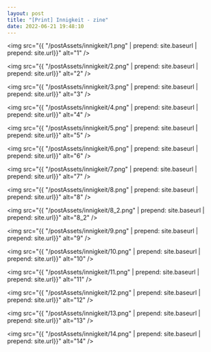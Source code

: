 ```yaml
---
layout: post
title: "[Print] Innigkeit - zine"
date: 2022-06-21 19:48:10
---
```


<!-- HOW TO EMBED GITHUB IMAGES JEKYLL: https://stackoverflow.com/questions/69023928/github-pages-with-jekyll-not-showing-images-in-md-post -->

<img src="{{ "/postAssets/innigkeit/1.png" | prepend: site.baseurl | prepend: site.url}}" alt="1" />

<img src="{{ "/postAssets/innigkeit/2.png" | prepend: site.baseurl | prepend: site.url}}" alt="2" />

<img src="{{ "/postAssets/innigkeit/3.png" | prepend: site.baseurl | prepend: site.url}}" alt="3" />

<img src="{{ "/postAssets/innigkeit/4.png" | prepend: site.baseurl | prepend: site.url}}" alt="4" />

<img src="{{ "/postAssets/innigkeit/5.png" | prepend: site.baseurl | prepend: site.url}}" alt="5" />

<img src="{{ "/postAssets/innigkeit/6.png" | prepend: site.baseurl | prepend: site.url}}" alt="6" />

<img src="{{ "/postAssets/innigkeit/7.png" | prepend: site.baseurl | prepend: site.url}}" alt="7" />

<img src="{{ "/postAssets/innigkeit/8.png" | prepend: site.baseurl | prepend: site.url}}" alt="8" />

<img src="{{ "/postAssets/innigkeit/8_2.png" | prepend: site.baseurl | prepend: site.url}}" alt="8_2" />

<img src="{{ "/postAssets/innigkeit/9.png" | prepend: site.baseurl | prepend: site.url}}" alt="9" />

<img src="{{ "/postAssets/innigkeit/10.png" | prepend: site.baseurl | prepend: site.url}}" alt="10" />

<img src="{{ "/postAssets/innigkeit/11.png" | prepend: site.baseurl | prepend: site.url}}" alt="11" />

<img src="{{ "/postAssets/innigkeit/12.png" | prepend: site.baseurl | prepend: site.url}}" alt="12" />

<img src="{{ "/postAssets/innigkeit/13.png" | prepend: site.baseurl | prepend: site.url}}" alt="13" />

<img src="{{ "/postAssets/innigkeit/14.png" | prepend: site.baseurl | prepend: site.url}}" alt="14" />
